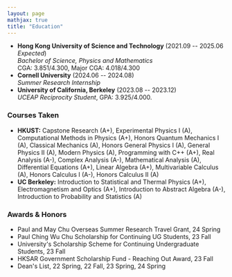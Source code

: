 ```yaml
---
layout: page
mathjax: true
title: "Education"
---
```


* **Hong Kong University of Science and Technology** (2021.09 -- 2025.06 *Expected*)  
  *Bachelor of Science, Physics and Mathematics*        
  CGA: 3.851/4.300, Major CGA: 4.018/4.300       
* **Cornell University** (2024.06 -- 2024.08)           
  *Summer Research Internship*
* **University of California, Berkeley** (2023.08 -- 2023.12)  
  *UCEAP Reciprocity Student*, GPA: 3.925/4.000.

### Courses Taken
* **HKUST:** Capstone Research (A+), Experimental Physics I (A), Computational Methods in Physics (A+), Honors Quantum Mechanics I (A), Classical Mechanics (A), Honors General Physics I (A), General Physics II (A), Modern Physics (A), Programming with C++ (A+), Real Analysis (A-), Complex Analysis (A-), Mathematical Analysis (A), Differential Equations (A+), Linear Algebra (A+), Multivariable Calculus (A), Honors Calculus I (A-), Honors Calculus II (A)
* **UC Berkeley:** Introduction to Statistical and Thermal Physics (A+), Electromagnetism and Optics (A+), Introduction to Abstract Algebra (A-), Introduction to Probability and Statistics (A)

### Awards & Honors
* Paul and May Chu Overseas Summer Research Travel Grant, 24 Spring
* Paul Ching Wu Chu Scholarship for Continuing UG Students, 23 Fall
* University's Scholarship Scheme for Continuing Undergraduate Students, 23 Fall
* HKSAR Government Scholarship Fund - Reaching Out Award, 23 Fall
* Dean's List, 22 Spring, 22 Fall, 23 Spring, 24 Spring
